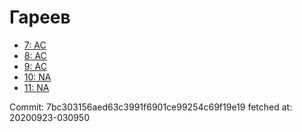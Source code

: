 # Гареев
- [7: AC](7.md)
- [8: AC](8.md)
- [9: AC](9.md)
- [10: NA](10.md)
- [11: NA](11.md)

Commit: 7bc303156aed63c3991f6901ce99254c69f19e19
 fetched at: 20200923-030950
